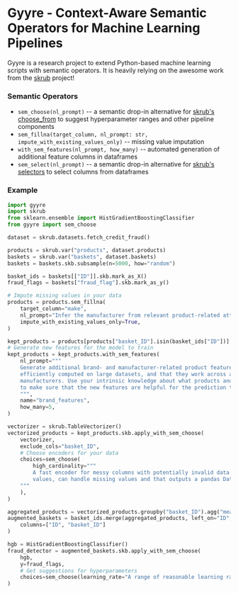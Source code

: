 # Gyyre - Context-Aware Semantic Operators for Machine Learning Pipelines

Gyyre is a research project to extend Python-based machine learning scripts with semantic operators. It is heavily relying on the awesome work from the [skrub](https://github.com/skrub-data/skrub) project!

### Semantic Operators

 - `sem_choose(nl_prompt)` -- a semantic drop-in alternative for [skrub's choose_from](https://skrub-data.org/stable/reference/generated/skrub.choose_from.html) to suggest hyperparameter ranges and other pipeline components
 - `sem_fillna(target_column, nl_prompt: str, impute_with_existing_values_only)` -- missing value imputation
 - `with_sem_features(nl_prompt, how_many)` -- automated generation of additional feature columns in dataframes
 - `sem_select(nl_prompt)`  -- a semantic drop-in alternative for [skrub's selectors](https://skrub-data.org/stable/userguide_selectors.html) to select columns from dataframes
   
### Example

```python
import gyyre
import skrub
from sklearn.ensemble import HistGradientBoostingClassifier
from gyyre import sem_choose

dataset = skrub.datasets.fetch_credit_fraud()

products = skrub.var("products", dataset.products)
baskets = skrub.var("baskets", dataset.baskets)
baskets = baskets.skb.subsample(n=5000, how="random")

basket_ids = baskets[["ID"]].skb.mark_as_X()
fraud_flags = baskets["fraud_flag"].skb.mark_as_y()

# Impute missing values in your data
products = products.sem_fillna(
    target_column="make",
    nl_prompt="Infer the manufacturer from relevant product-related attributes like title or description.",
    impute_with_existing_values_only=True,
)

kept_products = products[products["basket_ID"].isin(basket_ids["ID"])]
# Generate new features for the model to train
kept_products = kept_products.with_sem_features(
    nl_prompt="""
    Generate additional brand- and manufacturer-related product features. Make sure that they can be
    efficiently computed on large datasets, and that they work across a large number of brands and
    manufacturers. Use your intrinsic knowledge about what products and brands fraudsters focus on
    to make sure that the new features are helpful for the prediction task  at hand.
    """,
    name="brand_features",
    how_many=5,
)

vectorizer = skrub.TableVectorizer()
vectorized_products = kept_products.skb.apply_with_sem_choose(
    vectorizer,
    exclude_cols="basket_ID",
    # Choose encoders for your data
    choices=sem_choose(
        high_cardinality="""
        A fast encoder for messy columns with potentially invalid data that can scale to many unique
        values, can handle missing values and that outputs a pandas Dataframe as result.
    """
    ),
)

aggregated_products = vectorized_products.groupby("basket_ID").agg("mean").reset_index()
augmented_baskets = basket_ids.merge(aggregated_products, left_on="ID", right_on="basket_ID").drop(
    columns=["ID", "basket_ID"]
)

hgb = HistGradientBoostingClassifier()
fraud_detector = augmented_baskets.skb.apply_with_sem_choose(
    hgb,
    y=fraud_flags,
    # Get suggestions for hyperparameters
    choices=sem_choose(learning_rate="A range of reasonable learning rates to try")
)
```
